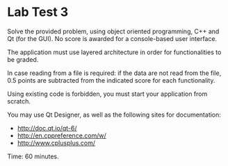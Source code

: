 # Lab Test 3

Solve the provided problem, using object oriented programming, C++ and Qt (for the GUI). No score is awarded for a console-based user interface.

The application must use layered architecture in order for functionalities to be graded.

In case reading from a file is required: if the data are not read from the file, 0.5 points are subtracted from the indicated score for each functionality.

Using existing code is forbidden, you must start your application from scratch.

You may use Qt Designer, as well as the following sites for documentation:
- http://doc.qt.io/qt-6/ 
- http://en.cppreference.com/w/ 
- http://www.cplusplus.com/ 

Time: 60 minutes.
